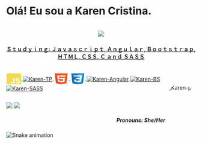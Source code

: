 <h1>Olá! Eu sou a Karen Cristina.</h1>

<br>
<div align="center" style="display: flex">
  <a href="https://github.com/karenascimento">
  <img height="130em" src="https://github-readme-stats.vercel.app/api/top-langs/?username=karenascimento&layout=compact&langs_count=7&theme=radical"/>
    <h4 align="center">Ｓｔｕｄｙｉｎｇ: Ｊａｖａｓｃｒｉｐｔ, Ａｎｇｕｌａｒ, Ｂｏｏｔｓｔｒａｐ, ＨＴＭＬ, ＣＳＳ, Ｃ ａｎｄ ＳＡＳＳ</h4>
</div>
  <div style="display: inline_block"><br>
  <img align="center" alt="Karen-Js" height="30" width="40" src="https://raw.githubusercontent.com/devicons/devicon/master/icons/javascript/javascript-plain.svg">
  <img align="center" alt="Karen-TP" height="30" width="40" src="https://cdn.jsdelivr.net/gh/devicons/devicon/icons/typescript/typescript-plain.svg">
  <img align="center" alt="Karen-HTML" height="30" width="40" src="https://raw.githubusercontent.com/devicons/devicon/master/icons/html5/html5-original.svg">
  <img align="center" alt="Karen-CSS" height="30" width="40" src="https://raw.githubusercontent.com/devicons/devicon/master/icons/css3/css3-original.svg">
  <img align="center" alt="Karen-Angular" height="30" width="40" src="https://cdn.jsdelivr.net/gh/devicons/devicon/icons/angularjs/angularjs-original.svg">
  <img  align="center" alt="Karen-BS" height="30" width="40" src="https://cdn.jsdelivr.net/gh/devicons/devicon/icons/bootstrap/bootstrap-original.svg" /> 
  <img  align="center" alt="Karen-SASS" height="30" width="40" src="https://cdn.jsdelivr.net/gh/devicons/devicon/icons/sass/sass-original.svg" />
  <img align="right" alt="Karen-pic" height="150" style="border-radius:50px;" src="https://cdn.discordapp.com/attachments/685894832303898760/1015274071728066611/Screenshot_20220902-105322_Teams.jpg">
</div>
  
  ##
 
<div> 
  <a href = "mailto:cristinakaren138@gmail.com"><img src="https://img.shields.io/badge/-Gmail-%23333?style=for-the-badge&logo=gmail&logoColor=white" target="_blank"></a>
  <a href="https://www.linkedin.com/in/karen-cristina-1bb798196/" target="_blank"><img src="https://img.shields.io/badge/-LinkedIn-%230077B5?style=for-the-badge&logo=linkedin&logoColor=white" target="_blank"></a>
</div>
  <h5 align="end">Pronouns: She/Her</h5>
 

![Snake animation](https://github.com/karenascimento/karenascimento/blob/output/github-contribution-grid-snake.svg)
